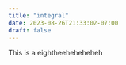 ```yaml
---
title: "integral"
date: 2023-08-26T21:33:02-07:00
draft: false
---
```


This is a eightheeheheheheh

